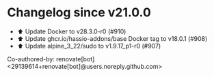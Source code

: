 # Changelog since v21.0.0
- ⬆️ Update Docker to v28.3.0-r0 (#910) 
- ⬆️ Update ghcr.io/hassio-addons/base Docker tag to v18.0.1 (#908) 
- ⬆️ Update alpine_3_22/sudo to v1.9.17_p1-r0 (#907)

Co-authored-by: renovate[bot] <29139614+renovate[bot]@users.noreply.github.com> 
